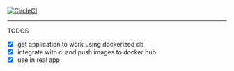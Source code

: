 [![CircleCI](https://circleci.com/gh/renegare/mysql-spaces-backup.svg?style=svg)](https://circleci.com/gh/renegare/mysql-spaces-backup)

---

TODOS

- [x] get application to work using dockerized db
- [x] integrate with ci and push images to docker hub
- [x] use in real app